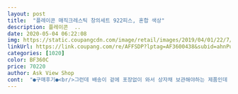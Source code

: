 ```yaml
---
layout: post 
title:  "플레이콘 매직크레스틱 창의세트 922피스, 혼합 색상" 
description: 플레이콘  ..
date: 2020-05-04 06:22:08 
img: https://static.coupangcdn.com/image/retail/images/2019/04/01/22/7/020b2eb3-7e03-44a2-8743-37d3783a1b2c.jpg 
linkUrl: https://link.coupang.com/re/AFFSDP?lptag=AF3600438&subid=ahnPublicAsk&pageKey=204839955&itemId=602579274&vendorItemId=5076233643&traceid=V0-113-d7330ff8ff4ba246 
categories: [1020] 
color: BF360C 
price: 70220 
author: Ask View Shop 
cont:  "●구매후기●<br/>그런데 배송이 겉에 포장없이 와서 상자채 보관해야하는 제품인데 바닥이 지져분해서 반품할까하다 또같은방식으로 배송올듯해서 그냥씁니다<br/>아이가 다양하게.<br/> 스스로 만들수 있어요<br/>아이와 이것저것 만들어서 놀기좋아요 코로나로 집콕템이 이것저것 느는데 크게도 만들고 금방 다시 빼놓을수있으니 좋네요 아이가 끼기에 처음에는 좀 뻑뻑할수있어요 그래도 몇번해보니 고잘하네요 집만들기도해보고 성도만들고 장애물넘기 칸에 맞춰넣기 응용해서놀거리가 많네요^^ 가격대비 유용합니다<br/>재미있는 제품을 저렴하게 잘 구입했어요.<br/> 아이들이 무척 좋아합니다.<br/> 야광도 있어서 어주 신나게 가지고 놀아요#<br/>정말 마음에 들어요<br/>" 
---
```

